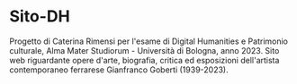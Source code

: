 # Sito-DH
Progetto di Caterina Rimensi per l'esame di Digital Humanities e Patrimonio culturale, Alma Mater Studiorum - Università di Bologna, anno 2023. 
Sito web riguardante opere d'arte, biografia, critica ed esposizioni dell'artista contemporaneo ferrarese Gianfranco Goberti (1939-2023). 
